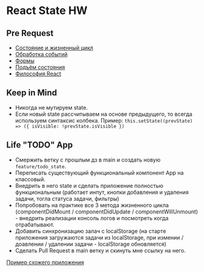 # React State HW

## Pre Request
- [Состояние и жизненный цикл](https://ru.reactjs.org/docs/state-and-lifecycle.html)
- [Обработка событий](https://ru.reactjs.org/docs/handling-events.html)
- [Формы](https://ru.reactjs.org/docs/forms.html)
- [Подъём состояния](https://ru.reactjs.org/docs/lifting-state-up.html)
- [Философия React](https://ru.reactjs.org/docs/thinking-in-react.html)

## Keep in Mind
- Никогда не мутируем state.
- Если новый state рассчитываем на основе предыдущего, то всегда используем синтаксис колбека. Пример: ```this.setState((prevState) => ({ isVisible: !prevState.isVisible })```
 
## Life "TODO" App
- Смержить ветку с прошлым дз в main и создать новую `feature/todo_state`.
- Переписать существующий функциональный компонент App на классовый.
- Внедрить в него state и сделать приложение полностью функциональным (работает инпут, кнопки добавления и удаления задачи, тогла статуса задачи, фильтры)
- Попробовать на практике все 3 метода жизненного цикла (componentDidMount / componentDidUpdate / componentWillUnmount) - внедрить реализации консоль логов и посмотреть когда отрабатывают.
- Добавить синхронизацию залач с localStorage (на старте приложения загружаются задачи из localStorage, при измении / доавлении / удалении задачи - localStorage обновляется)
- Сделать Pull Request в main ветку и скинуть мне ссылку на него.

[Пример схожего приложения](https://github.com/fetchMachine/react-simple-todo)
